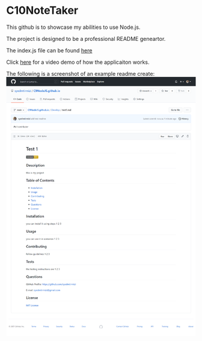 # C10NoteTaker

This github is to showcase my abilities to use Node.js.

The project is designed to be a professional README geneartor.

The index.js file can be found [here](./Develop/index.js)

Click [here](https://drive.google.com/file/d/1wXKij5OcDxgyXLDsiJs3fLoWlO3IIIDQ/view) for a video demo of how the applicaiton works.


The following is a screenshot of an example readme create: ![here](https://github.com/syedmtirmizi/C9NodeJS.github.io/blob/main/Develop/assets/images/screencapture-github-syedmtirmizi-C9NodeJS-github-io-blob-main-Develop-test1-md-2021-04-18-17_27_17.png?raw=true)
